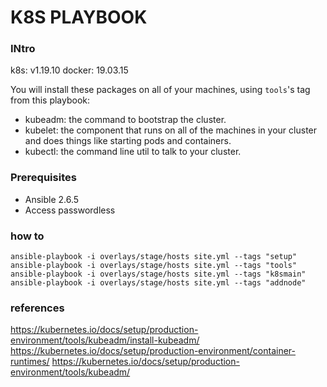K8S PLAYBOOK
===

### INtro

k8s: v1.19.10
docker: 19.03.15 

You will install these packages on all of your machines, using `tools`'s tag from this playbook:
- kubeadm: the command to bootstrap the cluster.
- kubelet: the component that runs on all of the machines in your cluster and does things like starting pods and containers.
- kubectl: the command line util to talk to your cluster.

### Prerequisites

- Ansible 2.6.5
- Access passwordless


### how to

```
ansible-playbook -i overlays/stage/hosts site.yml --tags "setup"
ansible-playbook -i overlays/stage/hosts site.yml --tags "tools"
ansible-playbook -i overlays/stage/hosts site.yml --tags "k8smain"
ansible-playbook -i overlays/stage/hosts site.yml --tags "addnode"
```

### references

https://kubernetes.io/docs/setup/production-environment/tools/kubeadm/install-kubeadm/
https://kubernetes.io/docs/setup/production-environment/container-runtimes/
https://kubernetes.io/docs/setup/production-environment/tools/kubeadm/